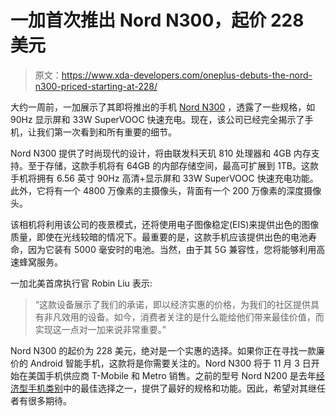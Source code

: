 # 一加首次推出 Nord N300，起价 228 美元

> 原文：<https://www.xda-developers.com/oneplus-debuts-the-nord-n300-priced-starting-at-228/>

大约一周前，一加展示了其即将推出的手机 [Nord N300](https://www.xda-developers.com/oneplus-nord-n300-november-debut/) ，透露了一些规格，如 90Hz 显示屏和 33W SuperVOOC 快速充电。现在，该公司已经完全揭示了手机，让我们第一次看到和所有重要的细节。

Nord N300 提供了时尚现代的设计，将由联发科天玑 810 处理器和 4GB 内存支持。至于存储，这款手机将有 64GB 的内部存储空间，最高可扩展到 1TB。这款手机将拥有 6.56 英寸 90Hz 高清+显示屏和 33W SuperVOOC 快速充电功能。此外，它将有一个 4800 万像素的主摄像头，背面有一个 200 万像素的深度摄像头。

该相机将利用该公司的夜景模式，还将使用电子图像稳定(EIS)来提供出色的图像质量，即使在光线较暗的情况下。最重要的是，这款手机应该提供出色的电池寿命，因为它装有 5000 毫安时的电池。当然，由于其 5G 兼容性，您将能够利用高速蜂窝服务。

一加北美首席执行官 Robin Liu 表示:

> “这款设备展示了我们的承诺，即以经济实惠的价格，为我们的社区提供具有非凡效用的设备。如今，消费者关注的是什么能给他们带来最佳价值，而实现这一点对一加来说非常重要。”

Nord N300 的起价为 228 美元，绝对是一个实惠的选择。如果你正在寻找一款廉价的 Android 智能手机，这款将是你需要关注的。Nord N300 将于 11 月 3 日开始在美国手机供应商 T-Mobile 和 Metro 销售。之前的型号 Nord N200 是去年[经济型手机类别](https://www.xda-developers.com/best-cheap-android-phones/)中的最佳选择之一，提供了最好的规格和功能。因此，希望对其继任者有很多期待。